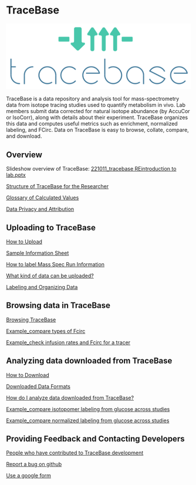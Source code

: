 
# TraceBase
![](Attachments/Pasted%20image%2020221212112345.png)

 TraceBase is a data repository and analysis tool for mass-spectrometry data from isotope tracing studies used to quantify metabolism in vivo. Lab members submit data corrected for natural isotope abundance (by AccuCor or IsoCorr), along with details about their experiment. TraceBase organizes this data and computes useful metrics such as enrichment, normalized labeling, and FCirc.  Data on TraceBase is easy to browse, collate, compare, and download.


## Overview

Slideshow overview of TraceBase:  [221011_tracebase REintroduction to lab.pptx](https://docs.google.com/presentation/d/1vIZvU5Q-hY7zUOC4fvMDuVONvQZR5jlC/edit?usp=sharing&ouid=102781029027637329166&rtpof=true&sd=true)

[Structure of TraceBase for the Researcher](Structure%20of%20TraceBase%20for%20the%20Researcher.md)

[Glossary of Calculated Values](Values/Glossary%20of%20Calculated%20Values.md)

[Data Privacy and Attribution](Data%20Privacy%20and%20Attribution.md)

## Uploading to TraceBase

[How to Upload](How%20to%20Upload.md)

[Sample Information Sheet](Sample%20Information%20Sheet/Sample%20Information%20Sheet.md)

[How to label Mass Spec Run Information](https://docs.google.com/document/d/1Lm4br-jCB2QwbgPyzJvvgLgaO-t7Cwcq1xHyBIOlTog/edit?usp=sharing)

[What kind of data can be uploaded?](https://docs.google.com/document/d/1-z1sjDUUNue-gYSxMvsUUxztjXQZX6roruj91Y7gU_0/edit?usp=sharing)

[Labeling and Organizing Data](Sample%20Information%20Sheet/Labeling%20and%20Organizing%20Data.md)

## Browsing data in TraceBase

[Browsing TraceBase](https://docs.google.com/document/d/1qyZSet3QSx6yOaVpLMDyenWnUIMDiXJ6zboRO-oUT2I/edit?usp=sharing)

[Example_compare types of Fcirc](https://docs.google.com/document/d/1j2RV_31UFdaUUaG443_r5c-bS3SwPzoe93Qqa8JSmGc/edit?usp=sharing)

[Example_check infusion rates and Fcirc for a tracer](https://docs.google.com/document/d/1GxJBPdv_NOK3BL2lsprD9LMWKWEAof2Kkdc5mZl1zRg/edit?usp=sharing)


## Analyzing data downloaded from TraceBase

[How to Download](https://docs.google.com/document/d/1kHxfQpsDpRdfT0ojKMpB6sEpGxj8SVnk_XFf1XVUlCA/edit?usp=sharing)

[Downloaded Data Formats](Types%20of%20Data%20Output/Downloaded%20Data%20Formats.md)

[How do I analyze data downloaded from TraceBase?](https://docs.google.com/document/d/1HY8jNUHk1YVnIRf0Ypu8kinQeu0x2SnVpKHd7lzL7eQ/edit?usp=sharing)

[Example_compare isotopomer labeling from glucose across studies](https://docs.google.com/document/d/1JrxNpSRx8OLYPuH-Z5BzUASipdC-ICpVt3jbncVSicE/edit?usp=sharing)

[Example_compare normalized labeling from glucose across studies](https://docs.google.com/document/d/1I64NpjpfMwTEVJ76aL0KGDjlFXXJmgnUoTQ9S0cLSeM/edit?usp=sharing)


## Providing Feedback and Contacting Developers

[People who have contributed to TraceBase development](https://docs.google.com/document/d/101xNO_3QZ-mXsoC9ZWemcR83cWnKyeXlomvYqmlpqAc/edit?usp=sharing)

[Report a bug on github](https://docs.google.com/document/d/1adaYcywNVs2R26PxSFTlwO8sgcEsCsgk2EJoNQsZoqo/edit?usp=sharing)

[Use a google form](https://docs.google.com/document/d/1yY17rvizxhqbs4Ol7qvW8SD3mrPpL2ZLH-d1h6lL-wU/edit?usp=sharing)

